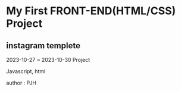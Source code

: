 # My First FRONT-END(HTML/CSS) Project

## instagram templete

2023-10-27 ~ 2023-10-30 Project

Javascript, html

author : PJH
